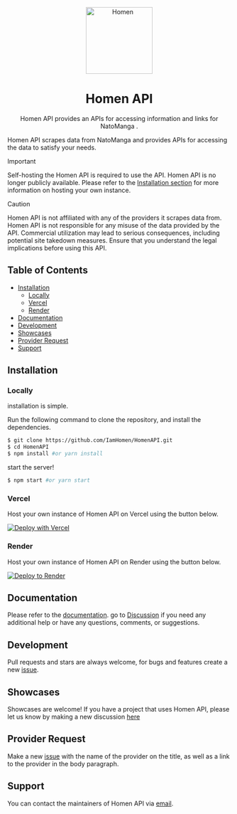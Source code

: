 <p align="center">
  <a href="https://docs-natomanga-api.vercel.app/" target="_blank">
    <img alt="Homen" src="https://natomangaapi.onrender.com/proxy-image?url=https://natomanga/images/logo-manganato.webp" width="150">
  </a>
</p>

<h1 align="center">
  Homen API
</h1>
<p align="center">
  Homen API provides an APIs for accessing information and links for NatoManga .
</p>

Homen API scrapes data from NatoManga and provides APIs for accessing the data to satisfy your needs.

> [!IMPORTANT]
> Self-hosting the Homen API is required to use the API. Homen API is no longer publicly available. Please refer to the [Installation section](#installation) for more information on hosting your own instance.

> [!CAUTION]
> Homen API is not affiliated with any of the providers it scrapes data from. Homen API is not responsible for any misuse of the data provided by the API. Commercial utilization may lead to serious consequences, including potential site takedown measures. Ensure that you understand the legal implications before using this API.

<h2> Table of Contents </h2>

- [Installation](#installation)
  - [Locally](#locally)
  - [Vercel](#vercel)
  - [Render](#render)
- [Documentation](#documentation)
- [Development](#development)
- [Showcases](#showcases)
- [Provider Request](#provider-request)
- [Support](#support)

## Installation
### Locally
installation is simple.

Run the following command to clone the repository, and install the dependencies.

```sh
$ git clone https://github.com/IamHomen/HomenAPI.git
$ cd HomenAPI
$ npm install #or yarn install
```

start the server!

```sh
$ npm start #or yarn start
```

### Vercel
Host your own instance of Homen API on Vercel using the button below.

[![Deploy with Vercel](https://vercel.com/button)](https://vercel.com/new/clone?repository-url=https://github.com/IamHomen/HomenAPI)

### Render
Host your own instance of Homen API on Render using the button below.

[![Deploy to Render](https://render.com/images/deploy-to-render-button.svg)](https://render.com/deploy?repo=https://github.com/IamHomen/HomenAPI)

## Documentation
Please refer to the [documentation](https://docs-natomanga-api.vercel.app/). go to [Discussion](https://github.com/IamHomen/HomenAPI/discussions) if you need any additional help or have any questions, comments, or suggestions.

## Development
Pull requests and stars are always welcome, for bugs and features create a new [issue](https://github.com/IamHomen/HomenAPI/issues).

## Showcases
Showcases are welcome! If you have a project that uses Homen API, please let us know by making a new discussion [here](https://github.com/IamHomen/HomenAPI/discussions/categories/show-and-tell)

## Provider Request
Make a new [issue](https://github.com/IamHomen/HomenAPI/issues/new?assignees=&labels=provider+request&template=provider-request.yml) with the name of the provider on the title, as well as a link to the provider in the body paragraph.

## Support
You can contact the maintainers of Homen API via [email](mailto:homen0.00001@gmail.com).
